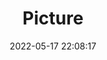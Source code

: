 ---
weight: 1
images:
- /images/edited/30.jpeg
title: Picture
date: 2022-05-17 22:08:17
tags: [luminarneo,work,ILCE7M3,58.0,bird]
---
